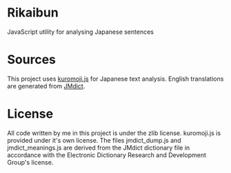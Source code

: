 # Rikaibun
JavaScript utility for analysing Japanese sentences

# Sources
This project uses [kuromoji.js](https://github.com/takuyaa/kuromoji.js) for Japanese text analysis. English translations are generated from [JMdict](http://www.edrdg.org/jmdict/j_jmdict.html).

# License
All code written by me in this project is under the zlib license.
kuromoji.js is provided under it's own license.
The files jmdict_dump.js and jmdict_meanings.js are derived from the JMdict dictionary file in accordance with the Electronic Dictionary Research and Development Group's license.
